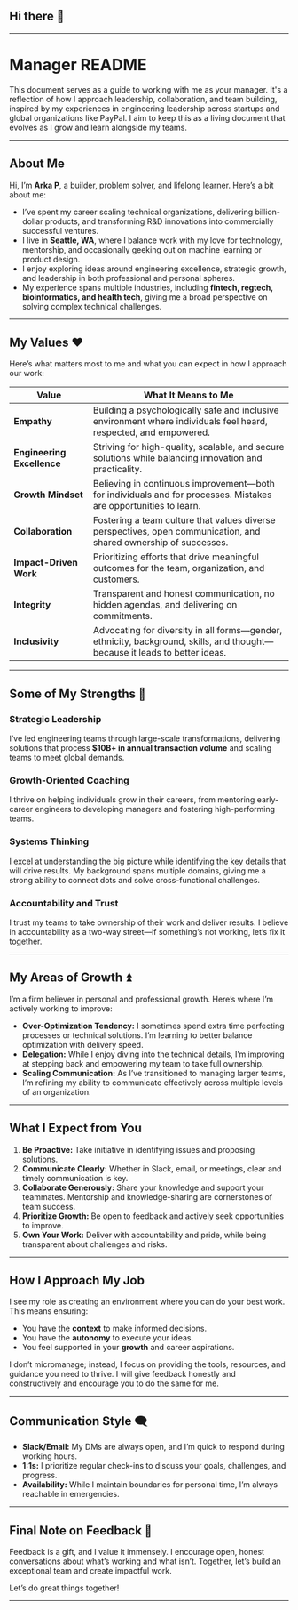 ## Hi there 👋

---

# Manager README  

This document serves as a guide to working with me as your manager. It's a reflection of how I approach leadership, collaboration, and team building, inspired by my experiences in engineering leadership across startups and global organizations like PayPal. I aim to keep this as a living document that evolves as I grow and learn alongside my teams.

---

## About Me  

Hi, I’m **Arka P**, a builder, problem solver, and lifelong learner. Here’s a bit about me:  

- I’ve spent my career scaling technical organizations, delivering billion-dollar products, and transforming R&D innovations into commercially successful ventures.  
- I live in **Seattle, WA**, where I balance work with my love for technology, mentorship, and occasionally geeking out on machine learning or product design.  
- I enjoy exploring ideas around engineering excellence, strategic growth, and leadership in both professional and personal spheres.  
- My experience spans multiple industries, including **fintech, regtech, bioinformatics, and health tech**, giving me a broad perspective on solving complex technical challenges.  

---

## My Values ❤️  

Here’s what matters most to me and what you can expect in how I approach our work:  

| **Value**                  | **What It Means to Me**                                                                                                   |  
|----------------------------|--------------------------------------------------------------------------------------------------------------------------|  
| **Empathy**                | Building a psychologically safe and inclusive environment where individuals feel heard, respected, and empowered.          |  
| **Engineering Excellence** | Striving for high-quality, scalable, and secure solutions while balancing innovation and practicality.                     |  
| **Growth Mindset**         | Believing in continuous improvement—both for individuals and for processes. Mistakes are opportunities to learn.           |  
| **Collaboration**          | Fostering a team culture that values diverse perspectives, open communication, and shared ownership of successes.          |  
| **Impact-Driven Work**     | Prioritizing efforts that drive meaningful outcomes for the team, organization, and customers.                            |  
| **Integrity**              | Transparent and honest communication, no hidden agendas, and delivering on commitments.                                   |  
| **Inclusivity**            | Advocating for diversity in all forms—gender, ethnicity, background, skills, and thought—because it leads to better ideas. |  

---

## Some of My Strengths 💪  

### Strategic Leadership  
I’ve led engineering teams through large-scale transformations, delivering solutions that process **$10B+ in annual transaction volume** and scaling teams to meet global demands.  

### Growth-Oriented Coaching  
I thrive on helping individuals grow in their careers, from mentoring early-career engineers to developing managers and fostering high-performing teams.  

### Systems Thinking  
I excel at understanding the big picture while identifying the key details that will drive results. My background spans multiple domains, giving me a strong ability to connect dots and solve cross-functional challenges.  

### Accountability and Trust  
I trust my teams to take ownership of their work and deliver results. I believe in accountability as a two-way street—if something’s not working, let’s fix it together.  

---

## My Areas of Growth ⏫  

I’m a firm believer in personal and professional growth. Here’s where I’m actively working to improve:  

- **Over-Optimization Tendency:** I sometimes spend extra time perfecting processes or technical solutions. I’m learning to better balance optimization with delivery speed.  
- **Delegation:** While I enjoy diving into the technical details, I’m improving at stepping back and empowering my team to take full ownership.  
- **Scaling Communication:** As I’ve transitioned to managing larger teams, I’m refining my ability to communicate effectively across multiple levels of an organization.  

---

## What I Expect from You  

1. **Be Proactive:** Take initiative in identifying issues and proposing solutions.  
2. **Communicate Clearly:** Whether in Slack, email, or meetings, clear and timely communication is key.  
3. **Collaborate Generously:** Share your knowledge and support your teammates. Mentorship and knowledge-sharing are cornerstones of team success.  
4. **Prioritize Growth:** Be open to feedback and actively seek opportunities to improve.  
5. **Own Your Work:** Deliver with accountability and pride, while being transparent about challenges and risks.  

---

## How I Approach My Job  

I see my role as creating an environment where you can do your best work. This means ensuring:  

- You have the **context** to make informed decisions.  
- You have the **autonomy** to execute your ideas.  
- You feel supported in your **growth** and career aspirations.  

I don’t micromanage; instead, I focus on providing the tools, resources, and guidance you need to thrive. I will give feedback honestly and constructively and encourage you to do the same for me.

---

## Communication Style 🗨️  

- **Slack/Email:** My DMs are always open, and I’m quick to respond during working hours.  
- **1:1s:** I prioritize regular check-ins to discuss your goals, challenges, and progress.  
- **Availability:** While I maintain boundaries for personal time, I’m always reachable in emergencies.  

---

## Final Note on Feedback 🚀  

Feedback is a gift, and I value it immensely. I encourage open, honest conversations about what’s working and what isn’t. Together, let’s build an exceptional team and create impactful work.  

Let’s do great things together!  

---  
